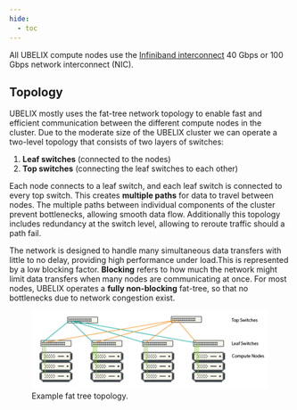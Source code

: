 ```yaml
---
hide:
  - toc
---
```


[infiniband-wiki]: https://en.wikipedia.org/wiki/InfiniBand

All UBELIX compute nodes use the [Infiniband interconnect][infiniband-wiki]
40 Gbps or 100 Gbps network interconnect (NIC).

## Topology

UBELIX mostly uses the fat-tree network topology to enable fast and efficient
communication between the different compute nodes in the cluster. Due to the
moderate size of the UBELIX cluster we can operate a two-level topology that
consists of two layers of switches:

  1. **Leaf switches** (connected to the nodes)
  2. **Top switches** (connecting the leaf switches to each other)

Each node connects to a leaf switch, and each leaf switch is connected to every top switch. This creates **multiple paths** for data to travel between nodes. The multiple paths between individual components of the cluster prevent bottlenecks, allowing smooth data flow. Additionally this topology includes redundancy at the switch level, allowing to reroute traffic should a path fail.

The network is designed to handle many simultaneous data transfers with little to no delay, providing high performance under load.This is represented by a low blocking factor. **Blocking** refers to how much the network might limit data transfers when many nodes are communicating at once. For most nodes, UBELIX operates a **fully non-blocking** fat-tree, so that no bottlenecks due to network congestion exist.


<figure>
  <img 
    src="../../assets/images/network-overview.png" 
    width="750"
    alt="Example fat tree topology"
  >
  <figcaption>Example fat tree topology.</figcaption>
</figure>
